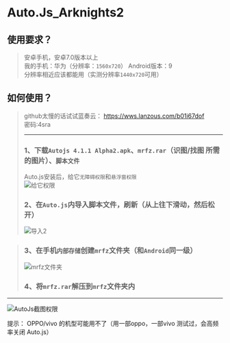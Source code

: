 # Auto.Js_Arknights2


## 使用要求？
>安卓手机，安卓7.0版本以上 <br>
>我的手机：华为（分辨率：`1560x720`） Android版本：9 <br>
>分辨率相近应该都能用（实测分辨率`1440x720`可用）


## 如何使用？
>github太慢的话试试蓝奏云：
>https://wws.lanzous.com/b01i67dof <br>
>密码:4sra
>****
> ### 1、下载`Autojs 4.1.1 Alpha2.apk`、`mrfz.rar`（识图/找图 所需的图片）、`脚本文件`
> Auto.js安装后，给它`无障碍权限`和`悬浮窗权限`<br>
![给它权限](https://user-images.githubusercontent.com/41233085/112150059-a1694080-8c1a-11eb-9ae1-b10b8dca6956.png)
>
> ### 2、在`Auto.js`内导入脚本文件，刷新（从上往下滑动，然后松开）<br>
>![导入2](https://user-images.githubusercontent.com/41233085/112151030-b7c3cc00-8c1b-11eb-93bc-4d1cd856bdbc.png)

>
> ### 3、在手机`内部存储`创建`mrfz`文件夹（和`Android`同一级） <br>
> ![mrfz文件夹](https://user-images.githubusercontent.com/41233085/111990518-4bc76200-8b4e-11eb-9f23-199f1718d1cb.png)
>
> ### 4、将`mrfz.rar`解压到`mrfz`文件夹内 <br>
****
![AutoJs截图权限](https://user-images.githubusercontent.com/41233085/111989024-318c8480-8b4c-11eb-82f5-29e2e31bef92.png)

提示： OPPO/vivo 的机型可能用不了（用一部oppo，一部vivo 测试过，会高频率关闭 Auto.js）
